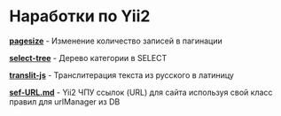 # Наработки по Yii2  #

**[pagesize](https://github.com/alex290/yii2-recipe/tree/master/pagesize)** - Изменение количество записей в пагинации

**[select-tree](https://github.com/alex290/yii2-recipe/tree/master/select-tree)** - Дерево категории в SELECT

**[translit-js](https://github.com/alex290/yii2-recipe/tree/master/translit-js)** - Транслитерация текста из русского в латиницу

**[sef-URL.md](https://github.com/alex290/yii2-recipe/blob/master/sef-URL.md)** - Yii2 ЧПУ ссылок (URL) для сайта используя свой класс правил для urlManager из DB